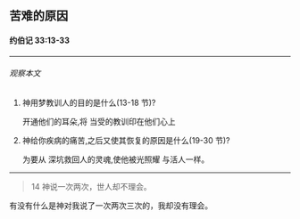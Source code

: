 ## 苦难的原因

#### 约伯记 33:13-33

------

###### 观察本文

1. 神用梦教训人的目的是什么(13-18 节)?

    开通他们的耳朵,将 当受的教训印在他们心上

2. 神给你疾病的痛苦,之后又使其恢复的原因是什么(19-30 节)?

    为要从 深坑救回人的灵魂,使他被光照耀 与活人一样。

------

> 14 神说一次两次，世人却不理会。

有没有什么是神对我说了一次两次三次的，我却没有理会。